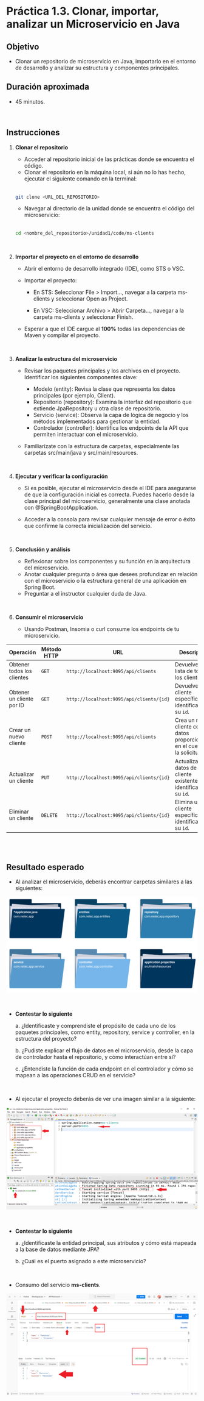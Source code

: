 # Práctica 1.3. Clonar, importar, analizar un Microservicio en Java

## Objetivo

- Clonar un repositorio de microservicio en Java, importarlo en el entorno de desarrollo y analizar su estructura y componentes principales.

## Duración aproximada

- 45 minutos.


<br/>

## Instrucciones

1. **Clonar el repositorio**

    - Acceder al repositorio inicial de las prácticas donde se encuentra el código.
    - Clonar el repositorio en la máquina local, si aún no lo has hecho, ejecutar el siguiente comando en la terminal:

    ```bash
    
    git clone <URL_DEL_REPOSITORIO>
    ```

    - Navegar al directorio de la unidad donde se encuentra el código del microservicio:

    ```bash
    
    cd <nombre_del_repositorio>/unidad1/code/ms-clients
    ```


<br/>


2. **Importar el proyecto en el entorno de desarrollo**

    - Abrir el entorno de desarrollo integrado (IDE), como STS o VSC.
    - Importar el proyecto:
        - En STS: Seleccionar File > Import..., navegar a la carpeta ms-clients y seleccionar Open as Project.

        - En VSC: Seleccionar Archivo > Abrir Carpeta..., navegar a la carpeta ms-clients y seleccionar Finish.

    - Esperar a que el IDE cargue al **100%** todas las dependencias de Maven y compilar el proyecto.



<br/>


3. **Analizar la estructura del microservicio**

    - Revisar los paquetes principales y los archivos en el proyecto. Identificar los siguientes componentes clave:

        - Modelo (entity): Revisa la clase que representa los datos principales (por ejemplo, Client).
        - Repositorio (repository): Examina la interfaz del repositorio que extiende JpaRepository u otra clase de repositorio.
        - Servicio (service): Observa la capa de lógica de negocio y los métodos implementados para gestionar la entidad.
        - Controlador (controller): Identifica los endpoints de la API que permiten interactuar con el microservicio.

    - Familiarízate con la estructura de carpetas, especialmente las carpetas src/main/java y src/main/resources.


<br/>



4. **Ejecutar y verificar la configuración**

    - Si es posible, ejecutar el microservicio desde el IDE para asegurarse de que la configuración inicial es correcta. Puedes hacerlo desde la clase principal del microservicio, generalmente una clase anotada con @SpringBootApplication.
    
    - Acceder a la consola para revisar cualquier mensaje de error o éxito que confirme la correcta inicialización del servicio.


<br/>


5. **Conclusión y análisis**

    - Reflexionar sobre los componentes y su función en la arquitectura del microservicio.
    - Anotar cualquier pregunta o área que desees profundizar en relación con el microservicio o la estructura general de una aplicación en Spring Boot. 
    - Preguntar a el instructor cualquier duda de Java.


<br/>


6. **Consumir el microservicio**

    - Usando Postman, Insomia o curl consume los endpoints de tu microservicio.

| **Operación**                | **Método HTTP** | **URL**                                      | **Descripción**                                                |
|------------------------------|-----------------|----------------------------------------------|----------------------------------------------------------------|
| Obtener todos los clientes   | `GET`           | `http://localhost:9095/api/clients`          | Devuelve una lista de todos los clientes.                       |
| Obtener un cliente por ID    | `GET`           | `http://localhost:9095/api/clients/{id}`     | Devuelve un cliente específico, identificado por su `id`.       |
| Crear un nuevo cliente       | `POST`          | `http://localhost:9095/api/clients`          | Crea un nuevo cliente con los datos proporcionados en el cuerpo de la solicitud. |
| Actualizar un cliente        | `PUT`           | `http://localhost:9095/api/clients/{id}`     | Actualiza los datos de un cliente existente, identificado por su `id`. |
| Eliminar un cliente          | `DELETE`        | `http://localhost:9095/api/clients/{id}`     | Elimina un cliente específico, identificado por su `id`.        |

 

<br/>
<br/>


## Resultado esperado

- Al analizar el microservicio, deberás encontrar carpetas similares a las siguientes:


![docker](../images/u1_3_2.png)



<br/>

- **Contestar lo siguiente**

    a. ¿Identificaste y comprendiste el propósito de cada uno de los paquetes principales, como entity, repository, service y controller, en la estructura del proyecto?

    b. ¿Pudiste explicar el flujo de datos en el microservicio, desde la capa de controlador hasta el repositorio, y cómo interactúan entre sí?

    c. ¿Entendiste la función de cada endpoint en el controlador y cómo se mapean a las operaciones CRUD en el servicio?


<br/>



- Al ejecutar el proyecto deberás de ver una imagen similar a la siguiente:


![docker](../images/u1_3_1.png)


<br/>

 
- **Contestar lo siguiente**

    a. ¿Identificaste la entidad principal, sus atributos y cómo está mapeada a la base de datos mediante JPA?

    b. ¿Cuál es el puerto asignado a este microservicio?


<br/>


- Consumo del servicio **ms-clients**.


![docker](../images/u1_3_3.png)
